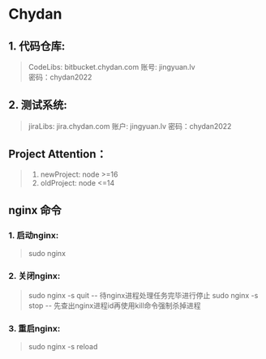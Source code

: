 # Chydan

## 1. 代码仓库:
>    CodeLibs: bitbucket.chydan.com
>    账号:  jingyuan.lv  
>    密码：chydan2022

## 2. 测试系统:
>   jiraLibs: jira.chydan.com
>   账户:  jingyuan.lv
>   密码：chydan2022

## Project Attention：
> 1. newProject: node >=16
> 2. oldProject: node <=14

## nginx 命令
### 1. 启动nginx: 
  > sudo nginx
### 2. 关闭nginx: 
  > sudo nginx -s quit -- 待nginx进程处理任务完毕进行停止
  > sudo nginx -s stop -- 先查出nginx进程id再使用kill命令强制杀掉进程
### 3. 重启nginx: 
  > sudo nginx -s reload